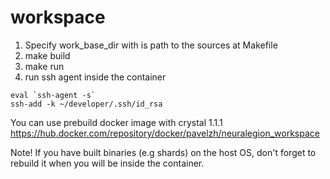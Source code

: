 # workspace

1. Specify work_base_dir with is path to the sources at Makefile
2. make build
3. make run
4. run ssh agent inside the container
```
eval `ssh-agent -s`
ssh-add -k ~/developer/.ssh/id_rsa
```
You can use prebuild docker image with crystal 1.1.1 https://hub.docker.com/repository/docker/pavelzh/neuralegion_workspace

Note! If you have built binaries (e.g shards) on the host OS, don't forget to rebuild it when you will be inside the container.
